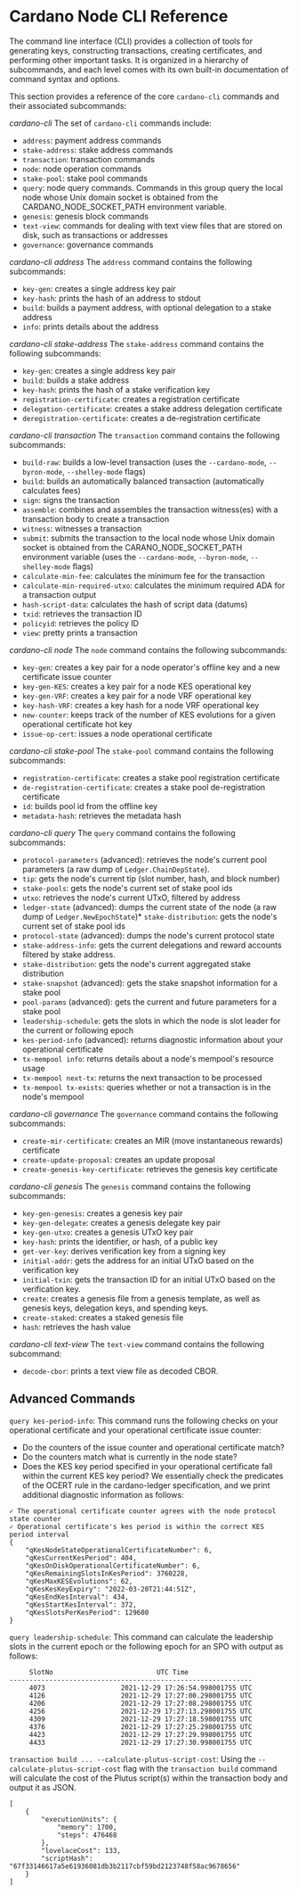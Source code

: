 # Cardano Node CLI Reference

The command line interface (CLI) provides a collection of tools for generating keys, constructing transactions, creating certificates, and performing other important tasks. It is organized in a hierarchy of subcommands, and each level comes with its own built-in documentation of command syntax and options.

This section provides a reference of the core `cardano-cli` commands and their associated subcommands:

*cardano-cli*
The set of `cardano-cli` commands include:
* `address`: payment address commands
* `stake-address`: stake address commands
* `transaction`: transaction commands
* `node`: node operation commands
* `stake-pool`: stake pool commands
* `query`: node query commands. Commands in this group query the local node whose Unix domain socket is obtained from the CARDANO_NODE_SOCKET_PATH environment variable.
* `genesis`: genesis block commands
* `text-view`: commands for dealing with text view files that are stored on disk, such as transactions or addresses
* `governance`: governance commands

*cardano-cli address*
The `address` command contains the following subcommands:
* `key-gen`: creates a single address key pair
* `key-hash`: prints the hash of an address to stdout
* `build`: builds a payment address, with optional delegation to a stake address
* `info`: prints details about the address

*cardano-cli stake-address*
The `stake-address` command contains the following subcommands:
* `key-gen`: creates a single address key pair
* `build`: builds a stake address
* `key-hash`: prints the hash of a stake verification key
* `registration-certificate`: creates a registration certificate
* `delegation-certificate`: creates a stake address delegation certificate
* `deregistration-certificate`: creates a de-registration certificate

*cardano-cli transaction*
The `transaction` command contains the following subcommands:
* `build-raw`: builds a low-level transaction (uses the `--cardano-mode`, `--byron-mode`, `--shelley-mode` flags)
* `build`: builds an automatically balanced transaction (automatically calculates fees)
* `sign`: signs the transaction
* `assemble`: combines and assembles the transaction witness(es) with a transaction body to create a transaction
* `witness`: witnesses a transaction
* `submit`: submits the transaction to the local node whose Unix domain socket is obtained from the CARANO_NODE_SOCKET_PATH environment variable (uses the `--cardano-mode`, `--byron-mode`, `--shelley-mode` flags)
* `calculate-min-fee`: calculates the minimum fee for the transaction
* `calculate-min-required-utxo`: calculates the minimum required ADA for a transaction output
* `hash-script-data`: calculates the hash of script data (datums)
* `txid`: retrieves the transaction ID
* `policyid`: retrieves the policy ID
* `view`: pretty prints a transaction

*cardano-cli node*
The `node` command contains the following subcommands:
* `key-gen`: creates a key pair for a node operator's offline key and a new certificate issue counter
* `key-gen-KES`: creates a key pair for a node KES operational key
* `key-gen-VRF`: creates a key pair for a node VRF operational key
* `key-hash-VRF`: creates a key hash for a node VRF operational key
* `new-counter`: keeps track of the number of KES evolutions for a given operational certificate hot key
* `issue-op-cert`: issues a node operational certificate

*cardano-cli stake-pool*
The `stake-pool` command contains the following subcommands:
* `registration-certificate`: creates a stake pool registration certificate
* `de-registration-certificate`: creates a stake pool de-registration certificate
* `id`: builds pool id from the offline key
* `metadata-hash`:  retrieves the metadata hash

*cardano-cli query*
The `query` command contains the following subcommands:
* `protocol-parameters` (advanced): retrieves the node's current pool parameters (a raw dump of `Ledger.ChainDepState`).
* `tip`: gets the node's current tip (slot number, hash, and block number)
* `stake-pools`: gets the node's current set of stake pool ids
* `utxo`: retrieves the node's current UTxO, filtered by address
* `ledger-state` (advanced):  dumps the current state of the node (a raw dump of `Ledger.NewEpochState`)* `stake-distribution`: gets the node's current set of stake pool ids
* `protocol-state` (advanced): dumps the node's current protocol state
* `stake-address-info`: gets the current delegations and reward accounts filtered by stake address.
* `stake-distribution`: gets the node's current aggregated stake distribution
* `stake-snapshot` (advanced): gets the stake snapshot information for a stake pool
* `pool-params` (advanced): gets the current and future parameters for a stake pool
* `leadership-schedule`: gets the slots in which the node is slot leader for the current or following epoch
* `kes-period-info` (advanced): returns diagnostic information about your operational certificate
* `tx-mempool info`: returns details about a node's mempool's resource usage
* `tx-mempool next-tx`: returns the next transaction to be processed
* `tx-mempool tx-exists`: queries whether or not a transaction is in the node's mempool

*cardano-cli governance*
The `governance` command contains the following subcommands:
* `create-mir-certificate`: creates an MIR (move instantaneous rewards) certificate
* `create-update-proposal`: creates an update proposal
* `create-genesis-key-certificate`: retrieves the genesis key certificate

*cardano-cli genesis*
The `genesis` command contains the following subcommands:
* `key-gen-genesis`: creates a genesis key pair
* `key-gen-delegate`: creates a genesis delegate key pair
* `key-gen-utxo`: creates a genesis UTxO key pair
* `key-hash`: prints the identifier, or hash, of a public key
* `get-ver-key`: derives verification key from a signing key
* `initial-addr`: gets the address for an initial UTxO based on the verification key
* `initial-txin`: gets the transaction ID for an initial UTxO based on the verification key.
* `create`: creates a genesis file from a genesis template, as well as genesis keys, delegation keys, and spending keys.
* `create-staked`: creates a staked genesis file
* `hash`: retrieves the hash value

*cardano-cli text-view*
The `text-view` command contains the following subcommand:
* `decode-cbor`: prints a text view file as decoded CBOR.



## Advanced Commands

`query kes-period-info`: This command runs the following checks on your operational certificate and your operational certificate issue counter:
- Do the counters of the issue counter and operational certificate match?
- Do the counters match what is currently in the node state?
- Does the KES key period specified in your operational certificate fall within the current KES key period?
We essentially check the predicates of the OCERT rule in the cardano-ledger specification, and we print additional diagnostic information as follows:
```
✓ The operational certificate counter agrees with the node protocol state counter
✓ Operational certificate's kes period is within the correct KES period interval
{
    "qKesNodeStateOperationalCertificateNumber": 6,
    "qKesCurrentKesPeriod": 404,
    "qKesOnDiskOperationalCertificateNumber": 6,
    "qKesRemainingSlotsInKesPeriod": 3760228,
    "qKesMaxKESEvolutions": 62,
    "qKesKesKeyExpiry": "2022-03-20T21:44:51Z",
    "qKesEndKesInterval": 434,
    "qKesStartKesInterval": 372,
    "qKesSlotsPerKesPeriod": 129600
}
```

`query leadership-schedule`: This command can calculate the leadership slots in the current epoch or the following epoch for an SPO with output as follows:
```
     SlotNo                          UTC Time
-------------------------------------------------------------
     4073                   2021-12-29 17:26:54.998001755 UTC
     4126                   2021-12-29 17:27:00.298001755 UTC
     4206                   2021-12-29 17:27:08.298001755 UTC
     4256                   2021-12-29 17:27:13.298001755 UTC
     4309                   2021-12-29 17:27:18.598001755 UTC
     4376                   2021-12-29 17:27:25.298001755 UTC
     4423                   2021-12-29 17:27:29.998001755 UTC
     4433                   2021-12-29 17:27:30.998001755 UTC
```


`transaction build ... --calculate-plutus-script-cost`: Using the `--calculate-plutus-script-cost` flag with the `transaction build` command will calculate the cost of the Plutus script(s) within the transaction body and output it as JSON.
```
[
    {
        "executionUnits": {
            "memory": 1700,
            "steps": 476468
        },
        "lovelaceCost": 133,
        "scriptHash": "67f33146617a5e61936081db3b2117cbf59bd2123748f58ac9678656"
    }
]
```
